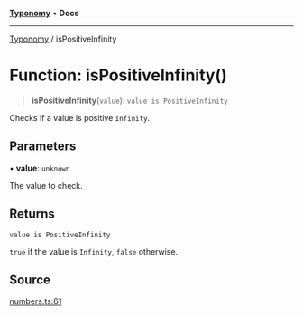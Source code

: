[**Typonomy**](../README.md) • **Docs**

***

[Typonomy](../globals.md) / isPositiveInfinity

# Function: isPositiveInfinity()

> **isPositiveInfinity**(`value`): `value is PositiveInfinity`

Checks if a value is positive `Infinity`.

## Parameters

• **value**: `unknown`

The value to check.

## Returns

`value is PositiveInfinity`

`true` if the value is `Infinity`, `false` otherwise.

## Source

[numbers.ts:61](https://github.com/softcraft-development/typonomy/blob/d8b6722e8f9213512ecbf239a27330f22316ef6d/src/numbers.ts#L61)
